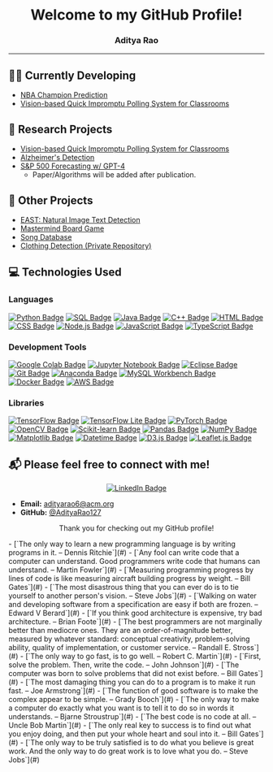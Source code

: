 <div align="center">

# Welcome to my GitHub Profile!
### Aditya Rao


</div>

---
## 👨‍💻 Currently Developing
- [NBA Champion Prediction](https://github.com/rishavc300/nbaproj)
- [Vision-based Quick Impromptu Polling System for Classrooms](https://github.com/hajin-park/V-QUIP)


## 🔬 Research Projects
- [Vision-based Quick Impromptu Polling System for Classrooms](https://github.com/hajin-park/V-QUIP)
- [Alzheimer's Detection](https://github.com/Sriramnat100/ASDRP_Files)
- [S&P 500 Forecasting w/ GPT-4](https://github.com/AdityaRao127/resume-projects#project-5)
   - Paper/Algorithms will be added after publication.


## 📂 Other Projects
- [EAST: Natural Image Text Detection](https://github.com/AdityaRao127/openCV-image-text-classification)
- [Mastermind Board Game](https://github.com/AdityaRao127/resume-projects/blob/main/Mastermind%20Game/Mastermind.java)
- [Song Database](https://github.com/AdityaRao127/resume-projects/blob/main/Mastermind%20Game/Mastermind.java)
- [Clothing Detection (Private Repository)](https://github.com/Gerald-Lu/clothing-detection-app)

## 💻 Technologies Used

### Languages
[![Python Badge](https://img.shields.io/badge/-Python-blue?style=flat-square&logo=Python&logoColor=white)](https://www.python.org/)
[![SQL Badge](https://img.shields.io/badge/-SQL-orange?style=flat-square&logo=MySQL&logoColor=white)](https://www.mysql.com/)
[![Java Badge](https://img.shields.io/badge/-Java-orange?style=flat-square&logo=Java&logoColor=white)](https://www.java.com/)
[![C++ Badge](https://img.shields.io/badge/-C++-yellow?style=flat-square&logo=C%2B%2B&logoColor=white)](https://isocpp.org/)
[![HTML Badge](https://img.shields.io/badge/-HTML-green?style=flat-square&logo=HTML5&logoColor=white)](https://developer.mozilla.org/en-US/docs/Web/HTML)
[![CSS Badge](https://img.shields.io/badge/-CSS-green?style=flat-square&logo=CSS3&logoColor=white)](https://developer.mozilla.org/en-US/docs/Web/CSS)
[![Node.js Badge](https://img.shields.io/badge/-Node.js-green?style=flat-square&logo=Node.js&logoColor=white)](https://nodejs.org/)
[![JavaScript Badge](https://img.shields.io/badge/-JavaScript-yellow?style=flat-square&logo=JavaScript&logoColor=white)](https://developer.mozilla.org/en-US/docs/Web/JavaScript)
[![TypeScript Badge](https://img.shields.io/badge/-TypeScript-blue?style=flat-square&logo=TypeScript&logoColor=white)](https://www.typescriptlang.org/)

### Development Tools
[![Google Colab Badge](https://img.shields.io/badge/-Google%20Colab-blue?style=flat-square&logo=Google%20Colab&logoColor=white)](https://colab.research.google.com/notebooks/intro.ipynb)
[![Jupyter Notebook Badge](https://img.shields.io/badge/-Jupyter%20Notebook-blue?style=flat-square&logo=Jupyter&logoColor=white)](https://jupyter.org/)
[![Eclipse Badge](https://img.shields.io/badge/-Eclipse-orange?style=flat-square&logo=Eclipse&logoColor=white)](https://www.eclipse.org/)
[![Git Badge](https://img.shields.io/badge/-Git-red?style=flat-square&logo=Git&logoColor=white)](https://git-scm.com/)
[![Anaconda Badge](https://img.shields.io/badge/-Anaconda-blue?style=flat-square&logo=Anaconda&logoColor=white)](https://www.anaconda.com/)
[![MySQL Workbench Badge](https://img.shields.io/badge/-MySQL%20Workbench-orange?style=flat-square&logo=MySQL&logoColor=white)](https://www.mysql.com/products/workbench/)
[![Docker Badge](https://img.shields.io/badge/-Docker-blue?style=flat-square&logo=Docker&logoColor=white)](https://www.docker.com/)
[![AWS Badge](https://img.shields.io/badge/-AWS-orange?style=flat-square&logo=Amazon%20AWS&logoColor=white)](https://aws.amazon.com/)

### Libraries
[![TensorFlow Badge](https://img.shields.io/badge/-TensorFlow-blue?style=flat-square&logo=TensorFlow&logoColor=white)](https://www.tensorflow.org/)
[![TensorFlow Lite Badge](https://img.shields.io/badge/-TensorFlow%20Lite-blue?style=flat-square&logo=TensorFlow&logoColor=white)](https://www.tensorflow.org/lite)
[![PyTorch Badge](https://img.shields.io/badge/-PyTorch-bkue?style=flat-square&logo=PyTorch&logoColor=white)](https://pytorch.org/)
[![OpenCV Badge](https://img.shields.io/badge/-OpenCV-bluee?style=flat-square&logo=OpenCV&logoColor=white)](https://opencv.org/)
[![Scikit-learn Badge](https://img.shields.io/badge/-Scikit--learn-blue?style=flat-square&logo=Scikit-learn&logoColor=white)](https://scikit-learn.org/stable/)
[![Pandas Badge](https://img.shields.io/badge/-Pandas-blue?style=flat-square&logo=Pandas&logoColor=white)](https://pandas.pydata.org/)
[![NumPy Badge](https://img.shields.io/badge/-NumPy-blue?style=flat-square&logo=NumPy&logoColor=white)](https://numpy.org/)
[![Matplotlib Badge](https://img.shields.io/badge/-Matplotlib-blue?style=flat-square&logo=Matplotlib&logoColor=white)](https://matplotlib.org/)
[![Datetime Badge](https://img.shields.io/badge/-Datetime-blue?style=flat-square&logo=Python&logoColor=white)](https://docs.python.org/3/library/datetime.html)
[![D3.js Badge](https://img.shields.io/badge/-D3.js-orange?style=flat-square&logo=d3.js&logoColor=white)](https://d3js.org/)
[![Leaflet.js Badge](https://img.shields.io/badge/-Leaflet.js-green?style=flat-square&logo=leaflet&logoColor=white)](https://leafletjs.com/)



## 📬 Please feel free to connect with me!

<div align="center">

[![LinkedIn Badge](https://img.shields.io/badge/-LinkedIn-blue?style=flat-square&logo=LinkedIn&logoColor=white)](https://www.linkedin.com/in/aditya-kr-rao/)
</div>


- **Email:** adityarao6@acm.org
- **GitHub:** [@AdityaRao127](https://github.com/AdityaRao127)

<div align="center">
  
Thank you for checking out my GitHub profile!

</div>
- [`The only way to learn a new programming language is by writing programs in it. – Dennis Ritchie`](#)
- [`Any fool can write code that a computer can understand. Good programmers write code that humans can understand. – Martin Fowler`](#)
- [`Measuring programming progress by lines of code is like measuring aircraft building progress by weight. – Bill Gates`](#)
- [`The most disastrous thing that you can ever do is to tie yourself to another person's vision. – Steve Jobs`](#)
- [`Walking on water and developing software from a specification are easy if both are frozen. – Edward V Berard`](#)
- [`If you think good architecture is expensive, try bad architecture. – Brian Foote`](#)
- [`The best programmers are not marginally better than mediocre ones. They are an order-of-magnitude better, measured by whatever standard: conceptual creativity, problem-solving ability, quality of implementation, or customer service. – Randall E. Stross`](#)
- [`The only way to go fast, is to go well. – Robert C. Martin`](#)
- [`First, solve the problem. Then, write the code. – John Johnson`](#)
- [`The computer was born to solve problems that did not exist before. – Bill Gates`](#)
- [`The most damaging thing you can do to a program is to make it run fast. – Joe Armstrong`](#)
- [`The function of good software is to make the complex appear to be simple. – Grady Booch`](#)
- [`The only way to make a computer do exactly what you want is to tell it to do so in words it understands. – Bjarne Stroustrup`](#)
- [`The best code is no code at all. – Uncle Bob Martin`](#)
- [`The only real key to success is to find out what you enjoy doing, and then put your whole heart and soul into it. – Bill Gates`](#)
- [`The only way to be truly satisfied is to do what you believe is great work. And the only way to do great work is to love what you do. – Steve Jobs`](#)

<script>
function getRandomInt(max) {
  return Math.floor(Math.random() * max);
}
document.write('<p class="quote-text">' + [
"The only way to learn a new programming language is by writing programs in it. – Dennis Ritchie",
"Any fool can write code that a computer can understand. Good programmers write code that humans can understand. – Martin Fowler",
"Measuring programming progress by lines of code is like measuring aircraft building progress by weight. – Bill Gates",
"The most disastrous thing that you can ever do is to tie yourself to another person's vision. – Steve Jobs",
"Walking on water and developing software from a specification are easy if both are frozen. – Edward V Berard",
"If you think good architecture is expensive, try bad architecture. – Brian Foote",
"The best programmers are not marginally better than mediocre ones. They are an order-of-magnitude better, measured by whatever standard: conceptual creativity, problem-solving ability, quality of implementation, or customer service. – Randall E. Stross",
"The only way to go fast, is to go well. – Robert C. Martin",
"First, solve the problem. Then, write the code. – John Johnson",
"The computer was born to solve problems that did not exist before. – Bill Gates",
"The most damaging thing you can do to a program is to make it run fast. – Joe Armstrong",
"The function of good software is to make the complex appear to be simple. – Grady Booch",
"The only way to make a computer do exactly what you want is to tell it to do so in words it understands. – Bjarne Stroustrup",
"The best code is no code at all. – Uncle Bob Martin",
"The only real key to success is to find out what you enjoy doing, and then put your whole heart and soul into it. – Bill Gates",
"The only way to be truly satisfied is to do what you believe is great work. And the only way to do great work is to love what you do. – Steve Jobs"][getRandomInt(15)] + '</p>');
</script>
